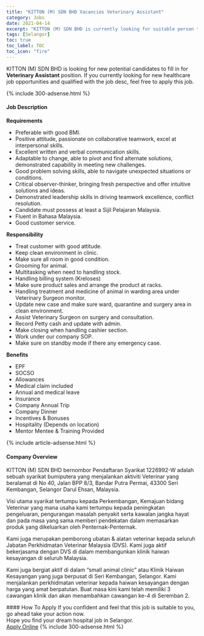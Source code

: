```yaml
---
title: "KITTON (M) SDN BHD Vacancies Veterinary Assistant" 
category: Jobs 
date: 2021-04-14 
excerpt: "KITTON (M) SDN BHD is currently looking for suitable person to fill in the Veterinary Assistant which positioned at Selangor" 
tags: [Selangor] 
toc: true 
toc_label: TOC 
toc_icon: "fire" 
--- 
```


<p>KITTON (M) SDN BHD is looking for new potential candidates to fill in for <b>Veterinary Assistant</b> position. If you currently looking for new healthcare job opportunities and qualified with the job desc, feel free to apply this job.
</p>{% include 300-adsense.html %} 
<div><div><h4>Job Description</h4></div><div><div><span><div><p><strong>Requirements</strong></p><ul><li>Preferable with good BMI.</li><li>Positive attitude, passionate on collaborative teamwork, excel at interpersonal skills.</li><li>Excellent written and verbal communication skills.</li><li>Adaptable to change, able to pivot and find alternate solutions, demonstrated capability in meeting new challenges.</li><li>Good problem solving skills, able to navigate unexpected situations or conditions.</li><li>Critical observer-thinker, bringing fresh perspective and offer intuitive solutions and ideas.</li><li>Demonstrated leadership skills in driving teamwork excellence, conflict resolution.</li><li>Candidate must possess at least a Sijil Pelajaran Malaysia.</li><li>Fluent in Bahasa Malaysia.&#160;</li><li>Good customer service.</li></ul><p><strong>Responsibility</strong></p><ul><li>Treat customer with good attitude.</li><li>Keep clean environment in clinic.&#160;</li><li>Make sure all room in good condition.</li><li>Grooming for animal.</li><li>Multitasking when need to handling stock.</li><li>Handling billing system (Kreloses)</li><li>Make sure product sales and arrange the product at racks.&#160;</li><li>Handling treatment and medicine of animal in warding area under Veterinary Surgeon monitor.&#160;</li><li>Update new case and make sure ward, quarantine and surgery area in clean environment.</li><li>Assist Veterinary Surgeon on surgery and consultation.&#160;</li><li>Record Petty cash and update with admin.</li><li>Make closing when handling cashier section.</li><li>Work under our company SOP.</li><li>Make sure on standby mode if there any emergency case.&#160;</li></ul><p><strong>Benefits</strong></p><ul><li>EPF</li><li>SOCSO</li><li>Allowances</li><li>Medical claim included</li><li>Annual and medical leave</li><li>Insurance</li><li>Company Annual Trip</li><li>Company Dinner</li><li>Incentives &amp; Bonuses</li><li>Hospitality (Depends on location)</li><li>Mentor Mentee &amp; Training Provided</li></ul></div></span></div></div></div> 
{% include article-adsense.html %} 
<div><div><h4>Company Overview</h4></div><div><div><span><div><p>KITTON (M) SDN BHD bernombor Pendaftaran Syarikat 1226992-W adalah sebuah syarikat bumiputera yang menjalankan aktiviti Veterinar yang beralamat di No 40, Jalan BPP 8/3, Bandar Putra Permai, 43300 Seri Kembangan, Selangor Darul Ehsan, Malaysia.</p><p>Visi utama syarikat tertumpu kepada Perkembangan, Kemajuan bidang Veterinar yang mana usaha kami tertumpu kepada peningkatan pengeluaran, pengurangan masalah penyakit serta kawalan jangka hayat dan pada masa yang sama memberi pendekatan dalam memasarkan produk yang dikeluarkan oleh Penternak-Penternak.</p><p>Kami juga merupakan pemborong ubatan &amp; alatan veterinar kepada seluruh Jabatan Perkhidmatan Veterinar Malaysia (DVS). Kami juga aktif bekerjasama dengan DVS di dalam membangunkan klinik haiwan kesayangan di seluruh Malaysia.</p><p>Kami juga bergiat aktif di dalam &#8220;small animal clinic&#8221; atau Klinik Haiwan Kesayangan yang juga berpusat di Seri Kembangan, Selangor. Kami menjalankan perkhidmatan veterinar kepada haiwan kesayangan dengan harga yang amat berpatutan. Buat masa kini kami telah memiliki 3 cawangan klinik dan akan menambahkan cawangan ke-4 di Seremban 2.</p></div></span></div></div></div> 
#### How To Apply 
If you confident and feel that this job is suitable to you, go ahead take your action now. <br/> 
Hope you find your dream hospital job in Selangor. <br/> 
<a href="https://www.jobstreet.com.my/en/job/veterinary-assistant-4537128?jobId=jobstreet-my-job-4537128" class="btn btn--warning" target="_blank" rel="nofollow noopenner">Apply Online</a> 
{% include 300-adsense.html %} 